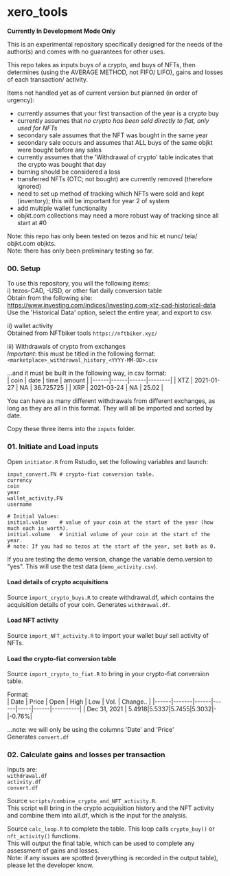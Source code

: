# xero_tools

**Currently In Development Mode Only**

This is an experimental repository specifically designed for the needs of the author(s) and comes with no guarantees for other uses.     

This repo takes as inputs buys of a crypto, and buys of NFTs, then determines (using the AVERAGE METHOD, not FIFO/ LIFO), gains and losses of each transaction/ activity.       

Items not handled yet as of current version but planned (in order of urgency):       
- currently assumes that your first transaction of the year is a crypto buy
- currently assumes that *no crypto has been sold directly to fiat, only used for NFTs*
- secondary sale assumes that the NFT was bought in the same year
- secondary sale occurs and assumes that ALL buys of the same objkt were bought before any sales  
- currently assumes that the 'Withdrawal of crypto' table indicates that the crypto was bought that day     
- burning should be considered a loss
- transferred NFTs (OTC; not bought) are currently removed (therefore ignored)
- need to set up method of tracking which NFTs were sold and kept (inventory); this will be important for year 2 of system
- add multiple wallet functionality
- objkt.com collections may need a more robust way of tracking since all start at #0

Note: this repo has only been tested on tezos and hic et nunc/ teia/ objkt.com objkts.      
Note: there has only been preliminary testing so far.       

### 00. Setup
To use this repository, you will the following items:     
i) tezos-CAD, -USD, or other fiat daily conversion table           
Obtain from the following site:        
https://www.investing.com/indices/investing.com-xtz-cad-historical-data     
Use the 'Historical Data' option, select the entire year, and export to csv.    

ii) wallet activity         
Obtained from NFTbiker tools `https://nftbiker.xyz/`       

iii) Withdrawals of crypto from exchanges          
*Important*: this must be titled in the following format:       
`<marketplace>_withdrawal_history_<YYYY-MM-DD>.csv`        

...and it must be built in the following way, in csv format:     
| coin | date | time | amount |
|------|------|------|--------|
| XTZ | 2021-01-27 | NA | 36.725725 |
| XRP | 2021-03-24 | NA | 25.02 |

You can have as many different withdrawals from different exchanges, as long as they are all in this format. They will all be imported and sorted by date.       

Copy these three items into the `inputs` folder.      


### 01. Initiate and Load inputs
Open `initiator.R` from Rstudio, set the following variables and launch:         
```
input_convert.FN # crypto-fiat conversion table.  
currency    
coin 
year 
wallet_activity.FN   
username 

# Initial Values:   
initial.value    # value of your coin at the start of the year (how much each is worth).     
initial.volume   # initial volume of your coin at the start of the year.       
# note: If you had no tezos at the start of the year, set both as 0.    

``` 
If you are testing the demo version, change the variable demo.version to "yes". This will use the test data (`demo_activity.csv`).       


#### Load details of crypto acquisitions
Source `import_crypto_buys.R` to create withdrawal.df, which contains the acquisition details of your coin. Generates `withdrawal.df`.         

#### Load NFT activity
Source `import_NFT_activity.R` to import your wallet buy/ sell activity of NFTs.      

#### Load the crypto-fiat conversion table
Source `import_crypto_to_fiat.R` to bring in your crypto-fiat conversion table.      

Format:     
| Date | Price | Open | High | Low | Vol. | Change.. |
|------|-------|------|------|-----|------|----------|
| Dec 31, 2021 | 5.4918|5.5337|5.7455|5.3032|-|-0.76%|

...note: we will only be using the columns 'Date' and 'Price'      
Generates `convert.df`     


### 02. Calculate gains and losses per transaction
Inputs are:     
`withdrawal.df`        
`activity.df`       
`convert.df`       

Source `scripts/combine_crypto_and_NFT_activity.R`.        
This script will bring in the crypto acquisition history and the NFT activity and combine them into all.df, which is the input for the analysis.       

Source `calc_loop.R` to complete the table. This loop calls `crypto_buy()` or `nft_activity()` functions.       
This will output the final table, which can be used to complete any assessment of gains and losses.          
Note: if any issues are spotted (everything is recorded in the output table), please let the developer know.           



